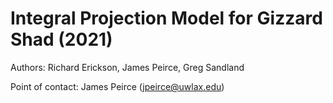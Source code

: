 # Integral Projection Model for Gizzard Shad (2021)

Authors: Richard Erickson, James Peirce, Greg Sandland

Point of contact: James Peirce (jpeirce@uwlax.edu)
